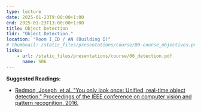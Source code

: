 ```yaml
---
type: lecture
date: 2025-01-23T9:00:00+1:00
end: 2025-01-23T13:00:00+1:00
title: Object Detection
tldr: "Object Detection."
location: "Room I_ID / AN (Building I)"
# thumbnail: /static_files/presentations/course/00-course_objectives.png
links: 
    - url: /static_files/presentations/course/06_detection.pdf
      name: S06
---
```


**Suggested Readings:**
- [Redmon, Joseph, et al. "You only look once: Unified, real-time object detection." Proceedings of the IEEE conference on computer vision and pattern recognition. 2016.](https://arxiv.org/abs/1506.02640)
